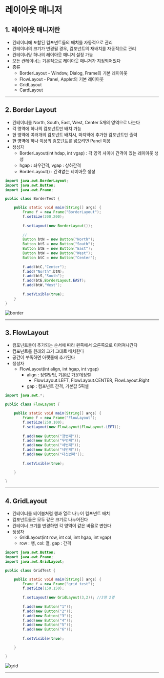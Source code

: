 # 레이아웃 매니저
## 1. 레이아웃 매니저란
- 컨테이너에 포함된 컴포넌트들의 배치를 자동적으로 관리
- 컨테이너의 크기가 변경될 경우, 컴포넌트의 재배치를 자동적으로 관리
- 컨테이너당 하나의 레이아웃 매니저 설정 가능
- 모든 컨테이너는 기본적으로 레이아웃 매니저가 지정되어있다
- 종류
  - BorderLayout - Window, Dialog, Frame의 기본 레이아웃
  - FlowLayout - Panel, Applet의 기본 레이아웃
  - GridLayout
  - CardLayout   

***

## 2. Border Layout
- 컨테이너를 North, South, East, West, Center 5개의 영역으로 나눈다
- 각 영역에 하나의 컴포넌트만 배치 가능
- 한 영역에 여러개의 컴포넌트 배치시, 마지막에 추가한 컴포넌트만 출력
- 한 영역에 하나 이상의 컴포넌트를 넣으려면 Panel 이용
- 생성자
  - BorderLayout(int hdap, int vgap) : 각 영역 사이에 간격이 있는 레이아웃 생성
  - hgap : 좌우간격, vgap : 상하간격
  - BorderLayout() : 간격없는 레이아웃 생성   

```java
import java.awt.BorderLayout;
import java.awt.Button;
import java.awt.Frame;

public class BorderTest {

	public static void main(String[] args) {
		Frame f = new Frame("BorderLayout");
		f.setSize(200,200);
		
		f.setLayout(new BorderLayout());
		
		//
		Button btN = new Button("North");
		Button btS = new Button("South");
		Button btE = new Button("East");
		Button btW = new Button("West");
		Button btC = new Button("Center");
		
		f.add(btC,"Center");
		f.add("North",btN);
		f.add(btS,"South");
		f.add(btE,BorderLayout.EAST);
		f.add(btW,"West");
		
		f.setVisible(true);
	}
}
```
![border](https://user-images.githubusercontent.com/99188096/161694335-374c326e-d50e-44ca-8333-ed34b35e905c.PNG)   

***

## 3. FlowLayout
- 컴포넌트들이 추가되는 순서에 따라 왼쪽에서 오른쪽으로 이어져나간다
- 컴포넌트를 원래의 크기 그대로 배치한다
- 공간이 부족하면 아랫줄에 추가된다
- 생성자
	- FlowLayout(int align, int hgap, int vgap)
		- align : 정렬방법, 기본값 가운데정렬
			- FlowLayout.LEFT, FlowLayout.CENTER, FlowLayout.Right
		- gap : 컴포넌트 간격, 기본값 5픽셀   

```java
import java.awt.*;

public class FlowLayout {

	public static void main(String[] args) {
		Frame f = new Frame("FlowLayout");
		f.setSize(250,100);
		f.setLayout(new FlowLayout(FlowLayout.LEFT));
		
		f.add(new Button("첫번째"));
		f.add(new Button("두번째"));
		f.add(new Button("세번째"));
		f.add(new Button("네번째"));
		f.add(new Button("다섯번째"));
		
		f.setVisible(true);

	}

}
```

***

## 4. GridLayout
- 컨테이너를 테이블처럼 행과 열로 나누어 컴포넌트 배치
- 컴포넌트들은 모두 같은 크기로 나누어진다
- 컨테이너 크기를 변경하면 각 영역이 같은 비율로 변한다
- 생성자
	- GridLayout(int row, int col, imt hgap, int vgap)
	- row : 행, col: 열, gap : 간격   

```java
import java.awt.Button;
import java.awt.Frame;
import java.awt.GridLayout;

public class GridTest {

	public static void main(String[] args) {
		Frame f = new Frame("grid test");
		f.setSize(150,150);
		
		f.setLayout(new GridLayout(3,2)); //3행 2열
		
		f.add(new Button("1"));
		f.add(new Button("2"));
		f.add(new Button("3"));
		f.add(new Button("4"));
		f.add(new Button("5"));
		f.add(new Button("6"));
		
		f.setVisible(true);

	}

}

```

![grid](https://user-images.githubusercontent.com/99188096/161697090-05a78be3-50db-49ef-a533-f7f232aa5eb5.PNG)   

***


